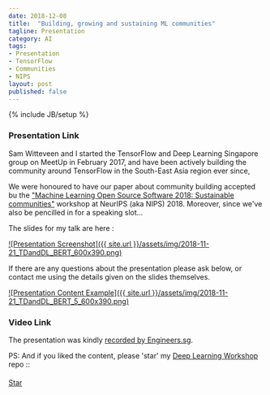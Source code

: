 ```yaml
---
date: 2018-12-08
title:  "Building, growing and sustaining ML communities"
tagline: Presentation
category: AI
tags:
- Presentation
- TensorFlow
- Communities
- NIPS
layout: post
published: false
---
```

{% include JB/setup %}



### Presentation Link

Sam Witteveen and I started the TensorFlow and Deep Learning Singapore group on MeetUp in February 2017,
and have been actively building the community around TensorFlow in the South-East Asia region ever since,

We were honoured to have our paper about community building accepted bu the ["Machine Learning Open Source Software 2018: Sustainable communities"](https://nips.cc/Conferences/2018/Schedule?showEvent=10920)
workshop at NeurIPS (aka NIPS) 2018.  Moreover, since we've also be pencilled in for a speaking slot...

<!--

"Building, growing and sustaining ML communities" - Martin Andrews
https://nips.cc/Conferences/2018/Schedule?showEvent=10920
~10am Sat, 15mins (allow 2-3mins for questions)

Paper Outline:
  What Libraries & Frameworks can do to widen their appeal
    • Differentiation
    • Example
    • Ecosystem
  Importance of in-person communities
    • Social aspect
    • Best practices and "know how"
    • Discovering new MLOSS projects
  How projects can facilitate community up-take
    • Relevant examples
    • Aspirational goals / road maps
    • Shout-outs
    
  Lessons learned from a successful community 
    Holding events
      • Consistency
      • Content mix
      • Entertainment value
    Audience Mix
      • Experience levels
      • Diversity
      • Willingness to participate
    Speakers
      • Deadlines create action
      • Thematic events
      • Social standing and résumé value  
      
Talk Outline:







Advertise 
  TF&DL next == ?
  
!-->


The slides for my talk are here :

<a href="http://redcatlabs.com/2018-11-21_TDandDL_BERT/" target="_blank">
![Presentation Screenshot]({{ site.url }}/assets/img/2018-11-21_TDandDL_BERT_600x390.png)
</a>

If there are any questions about the presentation please ask below, 
or contact me using the details given on the slides themselves.

<a href="http://redcatlabs.com/2018-11-21_TDandDL_BERT/#/5" target="_blank">
![Presentation Content Example]({{ site.url }}/assets/img/2018-11-21_TDandDL_BERT_5_600x390.png)
</a>

### Video Link

The presentation was kindly <a href="https://www.engineers.sg/video/language-learning-with-bert-tensorflow-and-deep-learning-singapore--2982" target="_blank">recorded by Engineers.sg</a>.


PS:  And if you liked the content, please 'star' my <a href="https://github.com/mdda/deep-learning-workshop" target="_blank">Deep Learning Workshop</a> repo ::
<!-- From :: https://buttons.github.io/ -->
<!-- Place this tag where you want the button to render. -->
<span style="position:relative;top:5px;">
<a aria-label="Star mdda/deep-learning-workshop on GitHub" data-count-aria-label="# stargazers on GitHub" data-count-api="/repos/mdda/deep-learning-workshop#stargazers_count" data-count-href="/mdda/deep-learning-workshop/stargazers" data-icon="octicon-star" href="https://github.com/mdda/deep-learning-workshop" class="github-button">Star</a>
<!-- Place this tag right after the last button or just before your close body tag. -->
<script async defer id="github-bjs" src="https://buttons.github.io/buttons.js"></script>
</span>

